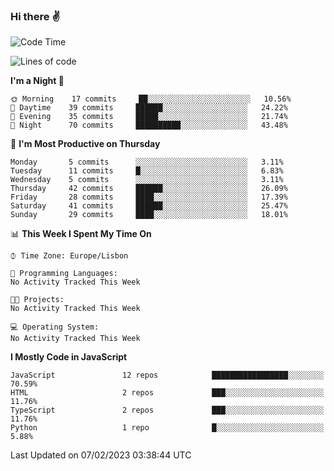 ### Hi there :v:

<!--
**eusebioaddsilva/eusebioaddsilva** is a ✨ _special_ ✨ repository because its `README.md` (this file) appears on your GitHub profile.

<!--START_SECTION:waka-->
![Code Time](http://img.shields.io/badge/Code%20Time-35%20hrs%2012%20mins-blue)

![Lines of code](https://img.shields.io/badge/From%20Hello%20World%20I%27ve%20Written-701%20Thousand%20lines%20of%20code-blue)

**I'm a Night 🦉** 

```text
🌞 Morning    17 commits     ██░░░░░░░░░░░░░░░░░░░░░░░   10.56% 
🌆 Daytime    39 commits     ██████░░░░░░░░░░░░░░░░░░░   24.22% 
🌃 Evening    35 commits     █████░░░░░░░░░░░░░░░░░░░░   21.74% 
🌙 Night      70 commits     ██████████░░░░░░░░░░░░░░░   43.48%

```
📅 **I'm Most Productive on Thursday** 

```text
Monday       5 commits      ░░░░░░░░░░░░░░░░░░░░░░░░░   3.11% 
Tuesday      11 commits     █░░░░░░░░░░░░░░░░░░░░░░░░   6.83% 
Wednesday    5 commits      ░░░░░░░░░░░░░░░░░░░░░░░░░   3.11% 
Thursday     42 commits     ██████░░░░░░░░░░░░░░░░░░░   26.09% 
Friday       28 commits     ████░░░░░░░░░░░░░░░░░░░░░   17.39% 
Saturday     41 commits     ██████░░░░░░░░░░░░░░░░░░░   25.47% 
Sunday       29 commits     ████░░░░░░░░░░░░░░░░░░░░░   18.01%

```


📊 **This Week I Spent My Time On** 

```text
⌚︎ Time Zone: Europe/Lisbon

💬 Programming Languages: 
No Activity Tracked This Week

🐱‍💻 Projects: 
No Activity Tracked This Week

💻 Operating System: 
No Activity Tracked This Week

```

**I Mostly Code in JavaScript** 

```text
JavaScript               12 repos            █████████████████░░░░░░░░   70.59% 
HTML                     2 repos             ███░░░░░░░░░░░░░░░░░░░░░░   11.76% 
TypeScript               2 repos             ███░░░░░░░░░░░░░░░░░░░░░░   11.76% 
Python                   1 repo              █░░░░░░░░░░░░░░░░░░░░░░░░   5.88%

```



 Last Updated on 07/02/2023 03:38:44 UTC
<!--END_SECTION:waka-->
